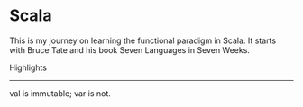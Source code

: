 Scala
=====

This is my journey on learning the functional paradigm in Scala.
It starts with Bruce Tate and his book Seven Languages in Seven Weeks.


Highlights
__________

val is immutable; var is not.
